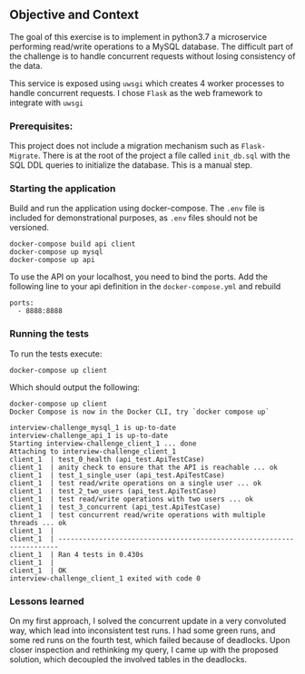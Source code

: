 
## Objective and Context
The goal of this exercise is to implement in python3.7 a microservice performing read/write operations to a MySQL database. The difficult part of the challenge is to handle concurrent requests without losing consistency of the data.

This service is exposed using `uwsgi` which creates 4 worker processes to handle concurrent requests. I chose `Flask` as the web framework to integrate with `uwsgi`

### Prerequisites:
This project does not include a migration mechanism such as `Flask-Migrate`. There is at the root of the project a file called `init_db.sql` with the SQL DDL queries to initialize the database. This is a manual step.

### Starting the application
Build and run the application using docker-compose. The `.env` file is included for demonstrational purposes, as `.env` files should not be versioned. 
```
docker-compose build api client
docker-compose up mysql
docker-compose up api
```
To use the API on your localhost, you need to bind the ports. Add the following line to your api definition in the `docker-compose.yml`
and rebuild 

```
ports:
  - 8888:8888
```
### Running the tests
To run the tests execute:
```
docker-compose up client
```
Which should output the following:
```
docker-compose up client
Docker Compose is now in the Docker CLI, try `docker compose up`

interview-challenge_mysql_1 is up-to-date
interview-challenge_api_1 is up-to-date
Starting interview-challenge_client_1 ... done
Attaching to interview-challenge_client_1
client_1  | test_0_health (api_test.ApiTestCase)
client_1  | anity check to ensure that the API is reachable ... ok
client_1  | test_1_single_user (api_test.ApiTestCase)
client_1  | test read/write operations on a single user ... ok
client_1  | test_2_two_users (api_test.ApiTestCase)
client_1  | test read/write operations with two users ... ok
client_1  | test_3_concurrent (api_test.ApiTestCase)
client_1  | test concurrent read/write operations with multiple threads ... ok
client_1  |
client_1  | ----------------------------------------------------------------------
client_1  | Ran 4 tests in 0.430s
client_1  |
client_1  | OK
interview-challenge_client_1 exited with code 0
```

### Lessons learned
On my first approach, I solved the concurrent update in a very convoluted way, which lead into inconsistent test runs. 
I had some green runs, and some red runs on the fourth test, which failed because of deadlocks.
Upon closer inspection and rethinking my query, I came up with the proposed solution, which decoupled the involved tables
in the deadlocks.
